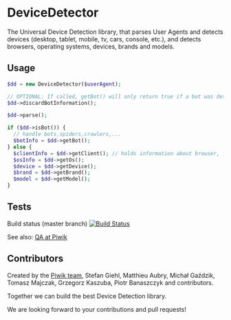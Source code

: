 DeviceDetector
==============

The Universal Device Detection library, that parses User Agents and detects devices (desktop, tablet, mobile, tv, cars, console, etc.), and detects browsers, operating systems, devices, brands and models.

## Usage

```php
$dd = new DeviceDetector($userAgent);

// OPTIONAL: If called, getBot() will only return true if a bot was detected  (speeds up detection a bit)
$dd->discardBotInformation();

$dd->parse();

if ($dd->isBot()) {
  // handle bots,spiders,crawlers,...
  $botInfo = $dd->getBot();
} else {
  $clientInfo = $dd->getClient(); // holds information about browser, feed reader, media player, ...
  $osInfo = $dd->getOs();
  $device = $dd->getDevice();
  $brand = $dd->getBrand();
  $model = $dd->getModel();
}
```

## Tests

Build status (master branch) [![Build Status](https://travis-ci.org/piwik/device-detector.png?branch=master)](https://travis-ci.org/piwik/device-detector)

See also: [QA at Piwik](http://piwik.org/qa/)

## Contributors

Created by the [Piwik team](http://piwik.org/team/), Stefan Giehl, Matthieu Aubry, Michał Gaździk, 
Tomasz Majczak, Grzegorz Kaszuba, Piotr Banaszczyk and contributors.

Together we can build the best Device Detection library. 

We are looking forward to your contributions and pull requests!
